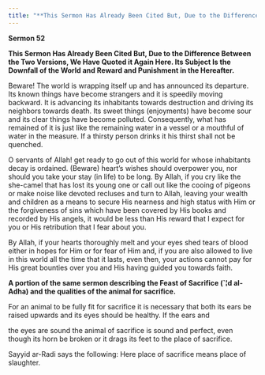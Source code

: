 ```yaml
---
title: "**This Sermon Has Already Been Cited But, Due to the Difference Between the Two Versions, We Have Quoted it Again Here\. Its Subject Is the Downfall of the World and Reward and Punishment in the Hereafter\.**" 
---
```

**Sermon 52**

**This Sermon Has Already Been Cited But, Due to the Difference Between the Two Versions, We Have Quoted it Again Here\. Its Subject Is the Downfall of the World and Reward and Punishment in the Hereafter\.**

Beware\! The world is wrapping itself up and has announced its departure\. Its known things have become strangers and it is speedily moving backward\. It is advancing its inhabitants towards destruction and driving its neighbors towards death\. Its sweet things \(enjoyments\) have become sour and its clear things have become polluted\. Consequently, what has remained of it is just like the remaining water in a vessel or a mouthful of water in the measure\. If a thirsty person drinks it his thirst shall not be quenched\.

O servants of Allah\! get ready to go out of this world for whose inhabitants decay is ordained\. \(Beware\) heart’s wishes should overpower you, nor should you take your stay \(in life\) to be long\. By Allah, if you cry like the she\-camel that has lost its young one or call out like the cooing of pigeons or make noise like devoted recluses and turn to Allah, leaving your wealth and children as a means to secure His nearness and high status with Him or the forgiveness of sins which have been covered by His books and recorded by His angels, it would be less than His reward that I expect for you or His retribution that I fear about you\.

By Allah, if your hearts thoroughly melt and your eyes shed tears of blood either in hopes for Him or for fear of Him and, if you are also allowed to live in this world all the time that it lasts, even then, your actions cannot pay for His great bounties over you and His having guided you towards faith\.

**A portion of the same sermon describing the Feast of Sacrifice \(\`¦d al\-Adha\) and the qualities of the animal for sacrifice\.**

For an animal to be fully fit for sacrifice it is necessary that both its ears be raised upwards and its eyes should be healthy\. If the ears and

<a id="page431"></a>the eyes are sound the animal of sacrifice is sound and perfect, even though its horn be broken or it drags its feet to the place of sacrifice\.

Sayyid ar\-Radi says the following: Here place of sacrifice means place of slaughter\.

